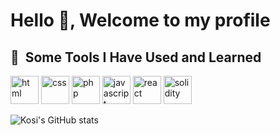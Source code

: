 <h1> Hello 👋, Welcome to my profile </h1>

<h2> 🚀 &nbsp;Some Tools I Have Used and Learned</h2>
<p align="left">
<img src="https://cdn.jsdelivr.net/gh/devicons/devicon/icons/ruby/ruby-original.svg" alt="html" width="45" height="45"/>
<img src="https://cdn.jsdelivr.net/gh/devicons/devicon/icons/bootstrap/bootstrap-original.svg" alt="css" width="45" height="45"/>
<img src="https://cdn.jsdelivr.net/gh/devicons/devicon/icons/php/php-original.svg" alt="php" width="45" height="45"/>
<img src="https://cdn.jsdelivr.net/gh/devicons/devicon/icons/javascript/javascript-original.svg" alt="javascript" width="45" height="45"/> 
  <img src="https://cdn.jsdelivr.net/gh/devicons/devicon/icons/react/react-original.svg" alt="react" width="45" height="45"/>
  <img src="https://cdn.jsdelivr.net/gh/devicons/devicon/icons/solidity/solidity-original.svg" alt="solidity" width="45" height="45"/>
</p>

![Kosi's GitHub stats](https://github-readme-stats.vercel.app/api?username=anuraghazra&show_icons=true&theme=dark)
